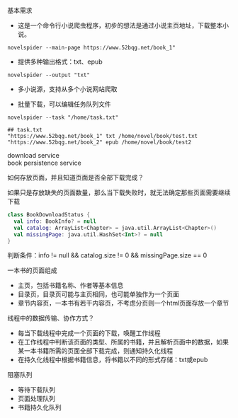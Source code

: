 基本需求


- 这是一个命令行小说爬虫程序，初步的想法是通过小说主页地址，下载整本小说。

```
novelspider --main-page https://www.52bqg.net/book_1"
```

- 提供多种输出格式：txt、epub

```
novelspider --output "txt"
```

- 多小说源，支持从多个小说网站爬取

- 批量下载，可以编辑任务队列文件

```
novelspider --task "/home/task.txt"
```

```
## task.txt
"https://www.52bqg.net/book_1" txt /home/novel/book/test.txt
"https://www.52bqg.net/book_2" epub /home/novel/book/test2
```

download service  
book persistence service


如何存放页面，并且知道页面是否全部下载完成？

如果只是存放缺失的页面数量，那么当下载失败时，就无法确定那些页面需要继续下载
```kotlin
class BookDownloadStatus {
  val info: BookInfo? = null
  val catalog: ArrayList<Chapter> = java.util.ArrayList<Chapter>()
  val missingPage: java.util.HashSet<Int>? = null
}
```

判断条件：info != null && catalog.size != 0 && missingPage.size == 0

一本书的页面组成
- 主页，包括书籍名称、作者等基本信息
- 目录页，目录页可能与主页相同，也可能单独作为一个页面
- 章节内容页，一本书有若干内容页，不考虑分页则一个html页面存放一个章节

线程中的数据传输、协作方式？

- 每当下载线程中完成一个页面的下载，唤醒工作线程
- 在工作线程中判断该页面的类型、所属的书籍，并且解析页面中的数据，如果某一本书籍所需的页面全部下载完成，则通知持久化线程
- 在持久化线程中根据书籍信息，将书籍以不同的形式存储：txt或epub

阻塞队列
- 等待下载队列
- 页面处理队列
- 书籍持久化队列

